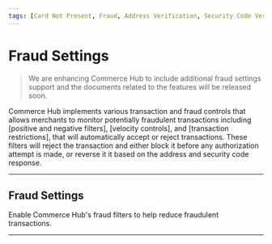 ```yaml
---
tags: [Card Not Present, Fraud, Address Verification, Security Code Verification, Velocity Controls, Fraud Filters, Transaction Restrictions]
---
```

 
# Fraud Settings

<!-- theme: danger --> 
> We are enhancing Commerce Hub to include additional fraud settings support and the documents related to the features will be released soon.

Commerce Hub implements various transaction and fraud controls that allows merchants to monitor potentially fraudulent transactions including [positive and negative filters], [velocity controls], and [transaction restrictions], that will automatically accept or reject transactions. These filters will reject the transaction and either block it before any authorization attempt is made, or reverse it it based on the address and security code response.

---

## Fraud Settings

Enable Commerce Hub's fraud filters to help reduce fraudulent transactions.

<!-- type: row -->

<!-- type: card
title: Address and Security Code
description: The address and security code filters provide a merchant the ability to enable various transaction filters using the address and security code verification.
link: ?path=docs/Resources/Guides/Fraud/Fraud-Settings-AVS-CVV.md
-->

<!-- type: card
title: Positive/Negative Fraud Filters
description: Positive filters are used to configure a whitelist and allow the transaction to process based on specific criteria. Negative filters are used to configure a blacklist and block the transaction based on specific criteria.
link: ?path=docs/Resources/Guides/Fraud/Fraud-Settings-Filters.md
-->

<!-- type: card
title: Transaction Restrictions
description: The Transaction Restriction settings can be enabled for duplicate transaction detection. Restrictions are applied by transaction controls inside of Marketplace.
link: ?path=docs/Resources/Guides/Fraud/Fraud-Settings-Restrictions.md
-->

<!-- type: card
title: Velocity Settings
description: Velocity Settings determine which transactions Commerce Hub allows to proceed to authorization. 
link: docs/Resources/Guides/Fraud/Fraud-Settings-Velocity.md
-->

<!-- type: row-end -->

---
